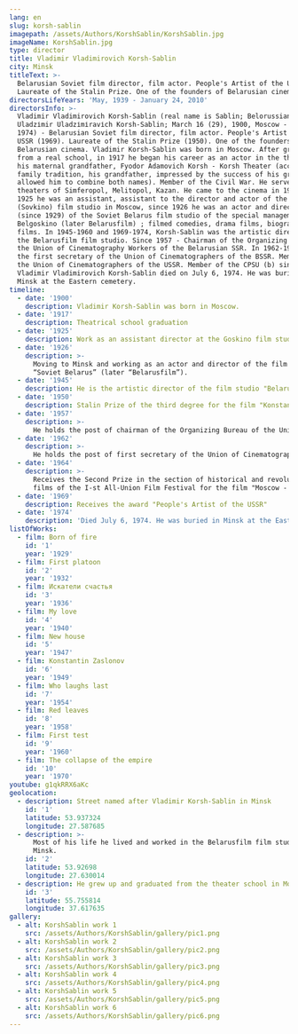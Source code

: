 ```yaml
---
lang: en
slug: korsh-sablin
imagepath: /assets/Authors/KorshSablin/KorshSablin.jpg
imageName: KorshSablin.jpg
type: director
title: Vladimir Vladimirovich Korsh-Sablin
city: Minsk
titleText: >-
  Belarusian Soviet film director, film actor. People's Artist of the USSR.
  Laureate of the Stalin Prize. One of the founders of Belarusian cinema.
directorsLifeYears: 'May, 1939 - January 24, 2010'
directorsInfo: >-
  Vladimir Vladimirovich Korsh-Sablin (real name is Sablin; Belorussian.
  Uladzіmir Uladzіmіravіch Korsh-Sablin; March 16 (29), 1900, Moscow - July 6,
  1974) - Belarusian Soviet film director, film actor. People's Artist of the
  USSR (1969). Laureate of the Stalin Prize (1950). One of the founders of
  Belarusian cinema. Vladimir Korsh-Sablin was born in Moscow. After graduating
  from a real school, in 1917 he began his career as an actor in the theater of
  his maternal grandfather, Fyodor Adamovich Korsh - Korsh Theater (according to
  family tradition, his grandfather, impressed by the success of his grandson,
  allowed him to combine both names). Member of the Civil War. He served in the
  theaters of Simferopol, Melitopol, Kazan. He came to the cinema in 1923. Since
  1925 he was an assistant, assistant to the director and actor of the Goskino
  (Sovkino) film studio in Moscow, since 1926 he was an actor and director
  (since 1929) of the Soviet Belarus film studio of the special management
  Belgoskino (later Belarusfilm) ; filmed comedies, drama films, biographical
  films. In 1945-1960 and 1969-1974, Korsh-Sablin was the artistic director of
  the Belarusfilm film studio. Since 1957 - Chairman of the Organizing Bureau of
  the Union of Cinematography Workers of the Belarusian SSR. In 1962-1974 he was
  the first secretary of the Union of Cinematographers of the BSSR. Member of
  the Union of Cinematographers of the USSR. Member of the CPSU (b) since 1948.
  Vladimir Vladimirovich Korsh-Sablin died on July 6, 1974. He was buried in
  Minsk at the Eastern cemetery.
timeline:
  - date: '1900'
    description: Vladimir Korsh-Sablin was born in Moscow.
  - date: '1917'
    description: Theatrical school graduation
  - date: '1925'
    description: Work as an assistant director at the Goskino film studio in Moscow
  - date: '1926'
    description: >-
      Moving to Minsk and working as an actor and director of the film studio
      “Soviet Belarus” (later “Belarusfilm”).
  - date: '1945'
    description: He is the artistic director of the film studio "Belarusfilm"
  - date: '1950'
    description: Stalin Prize of the third degree for the film "Konstantin Zaslonov"
  - date: '1957'
    description: >-
      He holds the post of chairman of the Organizing Bureau of the Union of Cinematography Workers of the Belarusian SSR.
  - date: '1962'
    description: >-
      He holds the post of first secretary of the Union of Cinematographers of Belarus.
  - date: '1964'
    description: >-
      Receives the Second Prize in the section of historical and revolutionary
      films of the I-st All-Union Film Festival for the film "Moscow - Genoa".
  - date: '1969'
    description: Receives the award "People's Artist of the USSR"
  - date: '1974'
    description: 'Died July 6, 1974. He was buried in Minsk at the Eastern cemetery.'
listOfWorks:
  - film: Born of fire
    id: '1'
    year: '1929'
  - film: First platoon
    id: '2'
    year: '1932'
  - film: Искатели счастья
    id: '3'
    year: '1936' 
  - film: My love
    id: '4'
    year: '1940'
  - film: New house
    id: '5'
    year: '1947'
  - film: Konstantin Zaslonov
    id: '6'
    year: '1949'
  - film: Who laughs last
    id: '7'
    year: '1954'
  - film: Red leaves
    id: '8'
    year: '1958'
  - film: First test
    id: '9'
    year: '1960'
  - film: The collapse of the empire
    id: '10'
    year: '1970'
youtube: g1qkRRX6aKc
geolocation:
  - description: Street named after Vladimir Korsh-Sablin in Minsk
    id: '1'
    latitude: 53.937324
    longitude: 27.587685
  - description: >-
      Most of his life he lived and worked in the Belarusfilm film studio in
      Minsk.
    id: '2'
    latitude: 53.92698
    longitude: 27.630014
  - description: He grew up and graduated from the theater school in Moscow
    id: '3'
    latitude: 55.755814
    longitude: 37.617635
gallery:
  - alt: KorshSablin work 1
    src: /assets/Authors/KorshSablin/gallery/pic1.png
  - alt: KorshSablin work 2
    src: /assets/Authors/KorshSablin/gallery/pic2.png
  - alt: KorshSablin work 3
    src: /assets/Authors/KorshSablin/gallery/pic3.png
  - alt: KorshSablin work 4
    src: /assets/Authors/KorshSablin/gallery/pic4.png
  - alt: KorshSablin work 5
    src: /assets/Authors/KorshSablin/gallery/pic5.png
  - alt: KorshSablin work 6
    src: /assets/Authors/KorshSablin/gallery/pic6.png
---
```


